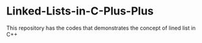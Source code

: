 # Linked-Lists-in-C-Plus-Plus
This repository  has the codes that demonstrates the concept of lined list in C++
